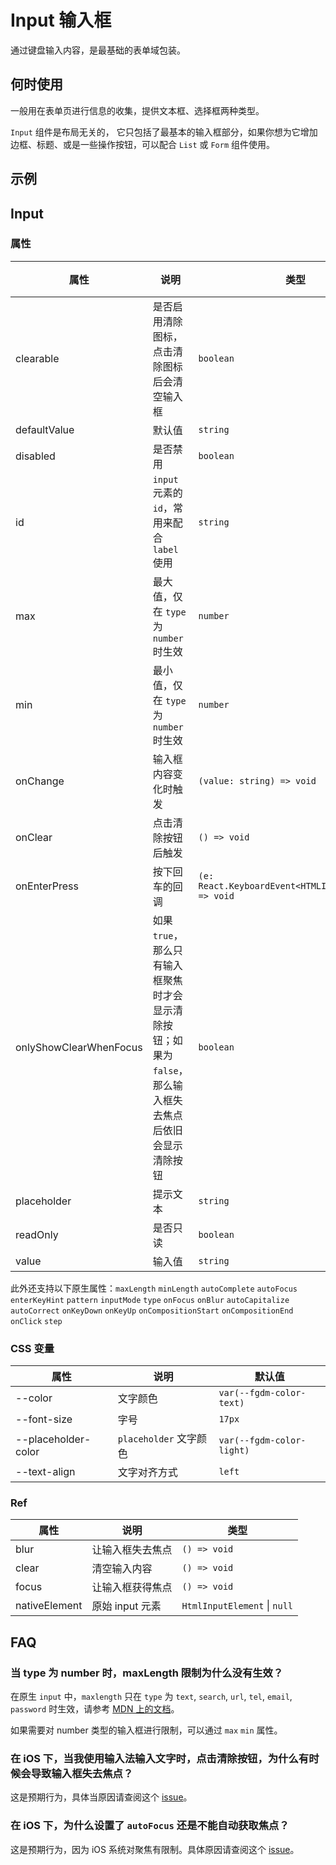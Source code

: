 # Input 输入框

通过键盘输入内容，是最基础的表单域包装。

## 何时使用

一般用在表单页进行信息的收集，提供文本框、选择框两种类型。

`Input` 组件是布局无关的， 它只包括了最基本的输入框部分，如果你想为它增加边框、标题、或是一些操作按钮，可以配合 `List` 或 `Form` 组件使用。

## 示例

<code src="./demos/demo1.tsx"></code>

<code src="./demos/demo2.tsx"></code>

## Input

### 属性

| 属性 | 说明 | 类型 | 默认值 |
| --- | --- | --- | --- |
| clearable | 是否启用清除图标，点击清除图标后会清空输入框 | `boolean` | `false` |
| defaultValue | 默认值 | `string` | - |
| disabled | 是否禁用 | `boolean` | `false` |
| id | `input` 元素的 `id`，常用来配合 `label` 使用 | `string` | - |
| max | 最大值，仅在 `type` 为 `number` 时生效 | `number` | - |
| min | 最小值，仅在 `type` 为 `number` 时生效 | `number` | - |
| onChange | 输入框内容变化时触发 | `(value: string) => void` | - |
| onClear | 点击清除按钮后触发 | `() => void` | - |
| onEnterPress | 按下回车的回调 | `(e: React.KeyboardEvent<HTMLInputElement>) => void` | - |
| onlyShowClearWhenFocus | 如果 `true`，那么只有输入框聚焦时才会显示清除按钮；如果为 `false`，那么输入框失去焦点后依旧会显示清除按钮 | `boolean` | `true` |
| placeholder | 提示文本 | `string` | - |
| readOnly | 是否只读 | `boolean` | `false` |
| value | 输入值 | `string` | - |

此外还支持以下原生属性：`maxLength` `minLength` `autoComplete` `autoFocus` `enterKeyHint` `pattern` `inputMode` `type` `onFocus` `onBlur` `autoCapitalize` `autoCorrect` `onKeyDown` `onKeyUp` `onCompositionStart` `onCompositionEnd` `onClick` `step`

### CSS 变量

| 属性                | 说明                   | 默认值                   |
| ------------------- | ---------------------- | ------------------------ |
| --color             | 文字颜色               | `var(--fgdm-color-text)`  |
| --font-size         | 字号                   | `17px`                   |
| --placeholder-color | `placeholder` 文字颜色 | `var(--fgdm-color-light)` |
| --text-align        | 文字对齐方式           | `left`                   |

### Ref

| 属性          | 说明             | 类型                         |
| ------------- | ---------------- | ---------------------------- |
| blur          | 让输入框失去焦点 | `() => void`                 |
| clear         | 清空输入内容     | `() => void`                 |
| focus         | 让输入框获得焦点 | `() => void`                 |
| nativeElement | 原始 input 元素  | `HtmlInputElement` \| `null` |

## FAQ

### 当 type 为 number 时，maxLength 限制为什么没有生效？

在原生 `input` 中，`maxlength` 只在 `type` 为 `text`, `search`, `url`, `tel`, `email`, `password` 时生效，请参考 [MDN 上的文档](https://developer.mozilla.org/en-US/docs/Web/HTML/Element/Input#attr-maxlength)。

如果需要对 number 类型的输入框进行限制，可以通过 `max` `min` 属性。

### 在 iOS 下，当我使用输入法输入文字时，点击清除按钮，为什么有时候会导致输入框失去焦点？

这是预期行为，具体当原因请查阅这个 [issue](https://github.com/ant-design/ant-design-mobile/issues/5212)。

### 在 iOS 下，为什么设置了 `autoFocus` 还是不能自动获取焦点？

这是预期行为，因为 iOS 系统对聚焦有限制。具体原因请查阅这个 [issue](https://github.com/ant-design/ant-design-mobile/issues/5256)。
